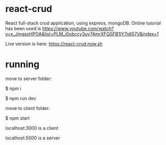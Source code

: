 # react-crud
React full-stack crud application, using express, mongoDB.
Online tutorial has been used is https://www.youtube.com/watch?v=x_JmgsoHPOA&list=PLM_i0obccy3uy74mrXFQSFB1lY7jdI57V&index=1

Live version is here: https://react-crud.now.sh

# running

move to server folder:

$ npm i

$ npm run dev

move to client folder:

$ npm start

localhost:3000 is a client

localhost:5000 is a server
